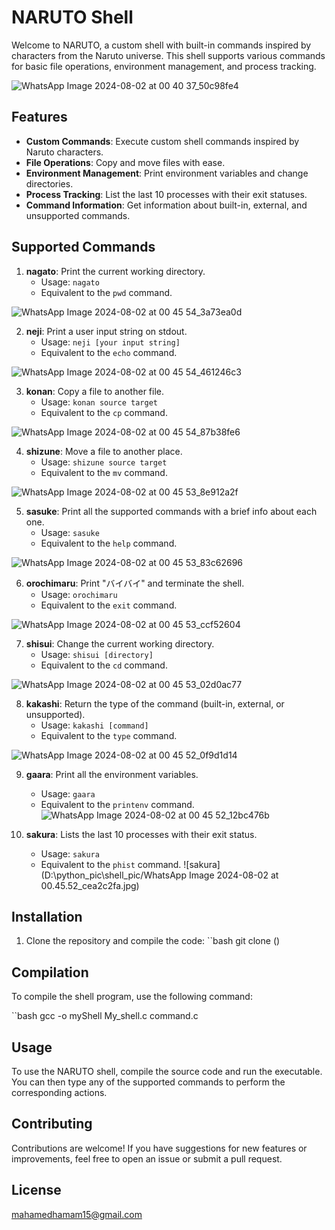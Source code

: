 # NARUTO Shell

Welcome to NARUTO, a custom shell with built-in commands inspired by characters from the Naruto universe. 
This shell supports various commands for basic file operations, environment management, and process tracking.

![WhatsApp Image 2024-08-02 at 00 40 37_50c98fe4](https://github.com/user-attachments/assets/8f01a615-7142-450b-9cb7-e287c892c092)

## Features

- **Custom Commands**: Execute custom shell commands inspired by Naruto characters.
- **File Operations**: Copy and move files with ease.
- **Environment Management**: Print environment variables and change directories.
- **Process Tracking**: List the last 10 processes with their exit statuses.
- **Command Information**: Get information about built-in, external, and unsupported commands.

## Supported Commands

1. **nagato**: Print the current working directory.
   - Usage: `nagato`
   - Equivalent to the `pwd` command.
     
![WhatsApp Image 2024-08-02 at 00 45 54_3a73ea0d](https://github.com/user-attachments/assets/ae78a878-b71c-4456-9359-53b1ce2ac6b9)

2. **neji**: Print a user input string on stdout.
   - Usage: `neji [your input string]`
   - Equivalent to the `echo` command.

![WhatsApp Image 2024-08-02 at 00 45 54_461246c3](https://github.com/user-attachments/assets/bc0b2c39-ff11-4728-b520-6956f5b88259)


3. **konan**: Copy a file to another file.
   - Usage: `konan source target`
   - Equivalent to the `cp` command.


![WhatsApp Image 2024-08-02 at 00 45 54_87b38fe6](https://github.com/user-attachments/assets/29e9f339-62ed-49e9-b73d-6cf6cdbdcca9)


4. **shizune**: Move a file to another place.
   - Usage: `shizune source target`
   - Equivalent to the `mv` command.


![WhatsApp Image 2024-08-02 at 00 45 53_8e912a2f](https://github.com/user-attachments/assets/40d9edc8-6978-4bbd-85ec-e39df04bb861)


5. **sasuke**: Print all the supported commands with a brief info about each one.
   - Usage: `sasuke`
   - Equivalent to the `help` command.
     
![WhatsApp Image 2024-08-02 at 00 45 53_83c62696](https://github.com/user-attachments/assets/10f1dc28-ad45-4bb3-b8bc-8463a5fa5fe3)


6. **orochimaru**: Print "バイバイ" and terminate the shell.
   - Usage: `orochimaru`
   - Equivalent to the `exit` command.

![WhatsApp Image 2024-08-02 at 00 45 53_ccf52604](https://github.com/user-attachments/assets/23729cc8-7f84-499a-940d-174fd6daf91a)


7. **shisui**: Change the current working directory.
   - Usage: `shisui [directory]`
   - Equivalent to the `cd` command.

![WhatsApp Image 2024-08-02 at 00 45 53_02d0ac77](https://github.com/user-attachments/assets/d2a168e5-3824-4eec-9fd2-171e8693d13f)


8. **kakashi**: Return the type of the command (built-in, external, or unsupported).
   - Usage: `kakashi [command]`
   - Equivalent to the `type` command.
     
![WhatsApp Image 2024-08-02 at 00 45 52_0f9d1d14](https://github.com/user-attachments/assets/40375c30-9468-4680-ba2a-18722546c168)


9. **gaara**: Print all the environment variables.
   - Usage: `gaara`
   - Equivalent to the `printenv` command.
![WhatsApp Image 2024-08-02 at 00 45 52_12bc476b](https://github.com/user-attachments/assets/ec520a20-1213-43c9-bd7f-971b532da15e)


10. **sakura**: Lists the last 10 processes with their exit status.
    - Usage: `sakura`
    - Equivalent to the `phist` command.
    ![sakura](D:\python_pic\shell_pic/WhatsApp Image 2024-08-02 at 00.45.52_cea2c2fa.jpg)

## Installation

1. Clone the repository and compile the code: ``bash git clone ()

## Compilation

To compile the shell program, use the following command:

``bash gcc -o myShell My_shell.c command.c

## Usage

To use the NARUTO shell, compile the source code and run the executable. You can then type any of the supported commands to perform the corresponding actions.

## Contributing

Contributions are welcome! 
If you have suggestions for new features or improvements, feel free to open an issue or submit a pull request.

## License

mahamedhamam15@gmail.com

